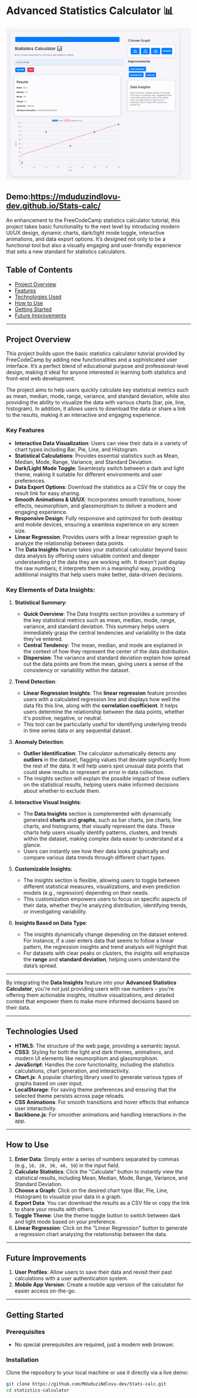 # Advanced Statistics Calculator 📊
![alt text](image-1.png)

## Demo:https://mduduzindlovu-dev.github.io/Stats-calc/

An enhancement to the FreeCodeCamp statistics calculator tutorial, this project takes basic functionality to the next level by introducing modern UI/UX design, dynamic charts, dark/light mode toggle, interactive animations, and data export options. It’s designed not only to be a functional tool but also a visually engaging and user-friendly experience that sets a new standard for statistics calculators.

## Table of Contents

- [Project Overview](#project-overview)
- [Features](#features)
- [Technologies Used](#technologies-used)
- [How to Use](#how-to-use)
- [Getting Started](#getting-started)
- [Future Improvements](#future-improvements)

---

## Project Overview

This project builds upon the basic statistics calculator tutorial provided by FreeCodeCamp by adding new functionalities and a sophisticated user interface. It’s a perfect blend of educational purpose and professional-level design, making it ideal for anyone interested in learning both statistics and front-end web development.

The project aims to help users quickly calculate key statistical metrics such as mean, median, mode, range, variance, and standard deviation, while also providing the ability to visualize the data with various charts (bar, pie, line, histogram). In addition, it allows users to download the data or share a link to the results, making it an interactive and engaging experience.

### Key Features

- **Interactive Data Visualization**: Users can view their data in a variety of chart types including Bar, Pie, Line, and Histogram. 
- **Statistical Calculations**: Provides essential statistics such as Mean, Median, Mode, Range, Variance, and Standard Deviation.
- **Dark/Light Mode Toggle**: Seamlessly switch between a dark and light theme, making it suitable for different environments and user preferences.
- **Data Export Options**: Download the statistics as a CSV file or copy the result link for easy sharing.
- **Smooth Animations & UI/UX**: Incorporates smooth transitions, hover effects, neumorphism, and glassmorphism to deliver a modern and engaging experience.
- **Responsive Design**: Fully responsive and optimized for both desktop and mobile devices, ensuring a seamless experience on any screen size.
- **Linear Regression**: Provides users with a linear regression graph to analyze the relationship between data points.
- The **Data Insights** feature takes your statistical calculator beyond basic data analysis by offering users valuable context and deeper understanding of the data they are working with. It doesn't just display the raw numbers; it interprets them in a meaningful way, providing additional insights that help users make better, data-driven decisions.

### Key Elements of Data Insights:

1. **Statistical Summary**:
   - **Quick Overview**: The Data Insights section provides a summary of the key statistical metrics such as mean, median, mode, range, variance, and standard deviation. This summary helps users immediately grasp the central tendencies and variability in the data they’ve entered.
   - **Central Tendency**: The mean, median, and mode are explained in the context of how they represent the center of the data distribution.
   - **Dispersion**: The variance and standard deviation explain how spread out the data points are from the mean, giving users a sense of the consistency or variability within the dataset.

2. **Trend Detection**:
   - **Linear Regression Insights**: The **linear regression** feature provides users with a calculated regression line and displays how well the data fits this line, along with the **correlation coefficient**. It helps users determine the relationship between the data points, whether it's positive, negative, or neutral.
   - This tool can be particularly useful for identifying underlying trends in time series data or any sequential dataset.

3. **Anomaly Detection**:
   - **Outlier Identification**: The calculator automatically detects any **outliers** in the dataset, flagging values that deviate significantly from the rest of the data. It will help users spot unusual data points that could skew results or represent an error in data collection.
   - The insights section will explain the possible impact of these outliers on the statistical results, helping users make informed decisions about whether to exclude them.

4. **Interactive Visual Insights**:
   - The **Data Insights** section is complemented with dynamically generated **charts** and **graphs**, such as bar charts, pie charts, line charts, and histograms, that visually represent the data. These charts help users visually identify patterns, clusters, and trends within the dataset, making complex data easier to understand at a glance.
   - Users can instantly see how their data looks graphically and compare various data trends through different chart types.

5. **Customizable Insights**:
   - The insights section is flexible, allowing users to toggle between different statistical measures, visualizations, and even prediction models (e.g., regression) depending on their needs.
   - This customization empowers users to focus on specific aspects of their data, whether they’re analyzing distribution, identifying trends, or investigating variability.

6. **Insights Based on Data Type**:
   - The insights dynamically change depending on the dataset entered. For instance, if a user enters data that seems to follow a linear pattern, the regression insights and trend analysis will highlight that.
   - For datasets with clear peaks or clusters, the insights will emphasize the **range** and **standard deviation**, helping users understand the data’s spread.

---

By integrating the **Data Insights** feature into your **Advanced Statistics Calculator**, you're not just providing users with raw numbers – you're offering them actionable insights, intuitive visualizations, and detailed context that empower them to make more informed decisions based on their data.


---

## Technologies Used

- **HTML5**: The structure of the web page, providing a semantic layout.
- **CSS3**: Styling for both the light and dark themes, animations, and modern UI elements like neumorphism and glassmorphism.
- **JavaScript**: Handles the core functionality, including the statistics calculations, chart generation, and interactivity.
- **Chart.js**: A popular charting library used to generate various types of graphs based on user input.
- **LocalStorage**: For saving theme preferences and ensuring that the selected theme persists across page reloads.
- **CSS Animations**: For smooth transitions and hover effects that enhance user interactivity.
- **Backbone.js**: For smoother animations and handling interactions in the app.

---

## How to Use

1. **Enter Data**: Simply enter a series of numbers separated by commas (e.g., `10, 20, 30, 40, 50`) in the input field.
2. **Calculate Statistics**: Click the "Calculate" button to instantly view the statistical results, including Mean, Median, Mode, Range, Variance, and Standard Deviation.
3. **Choose a Graph**: Click on the desired chart type (Bar, Pie, Line, Histogram) to visualize your data in a graph.
4. **Export Data**: You can download the results as a CSV file or copy the link to share your results with others.
5. **Toggle Theme**: Use the theme toggle button to switch between dark and light mode based on your preference.
6. **Linear Regression**: Click on the "Linear Regression" button to generate a regression chart analyzing the relationship between the data.

---

## Future Improvements


1. **User Profiles**: Allow users to save their data and revisit their past calculations with a user authentication system.
2. **Mobile App Version**: Create a mobile app version of the calculator for easier access on-the-go.


---

## Getting Started

### Prerequisites

- No special prerequisites are required, just a modern web browser.

### Installation

Clone the repository to your local machine or use it directly via a live demo:

```bash
git clone https://github.com/MduduziNdlovu-dev/Stats-calc.git
cd statistics-calculator
